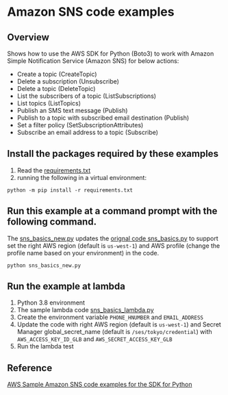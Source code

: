# Amazon SNS code examples

## Overview

Shows how to use the AWS SDK for Python (Boto3) to work with Amazon Simple Notification Service (Amazon SNS) for below actions:

- Create a topic (CreateTopic)
- Delete a subscription (Unsubscribe)
- Delete a topic (DeleteTopic)
- List the subscribers of a topic (ListSubscriptions)
- List topics (ListTopics)
- Publish an SMS text message (Publish)
- Publish to a topic with subscribed email destination (Publish)
- Set a filter policy (SetSubscriptionAttributes)
- Subscribe an email address to a topic (Subscribe)


## Install the packages required by these examples 
1. Read the [requirements.txt](script/requirements.txt)
2. running the following in a virtual environment:

```python -m pip install -r requirements.txt```

## Run this example at a command prompt with the following command.

The [sns_basics_new.py](integration/SNS/script/sns_basics_new.py) updates the [orignal code sns_basics.py](https://github.com/awsdocs/aws-doc-sdk-examples/blob/main/python/example_code/sns/sns_basics.py) to support set the right AWS region (default is `us-west-1`) and AWS profile (change the profile name based on your environment) in the code.


```python sns_basics_new.py```

## Run the example at lambda

1. Python 3.8 environment
2. The sample lambda code [sns_basics_lambda.py](script/sns_basics_lambda.py)
3. Create the environment variable `PHONE_HNUMBER` and `EMAIL_ADDRESS`
4. Update the code with right AWS region (default is `us-west-1`) and Secret Manager global_secret_name (default is `/ses/tokyo/credential`) with `AWS_ACCESS_KEY_ID_GLB` and `AWS_SECRET_ACCESS_KEY_GLB`
5. Run the lambda test

## Reference
[AWS Sample Amazon SNS code examples for the SDK for Python](https://github.com/awsdocs/aws-doc-sdk-examples/tree/main/python/example_code/sns#code-examples)
